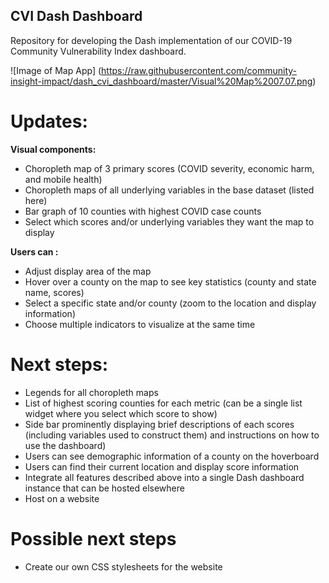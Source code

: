 ## CVI Dash Dashboard 

Repository for developing the Dash implementation of our COVID-19 Community Vulnerability Index dashboard.

![Image of Map App]
(https://raw.githubusercontent.com/community-insight-impact/dash_cvi_dashboard/master/Visual%20Map%2007.07.png)

# Updates:
**Visual components:**
- Choropleth map of 3 primary scores (COVID severity, economic harm, and mobile health)
- Choropleth maps of all underlying variables in the base dataset (listed here)
- Bar graph of 10 counties with highest COVID case counts
- Select which scores and/or underlying variables they want the map to display

**Users can :**
- Adjust display area of the map
- Hover over a county on the map to see key statistics (county and state name, scores)
- Select a specific state and/or county (zoom to the location and display information)
- Choose multiple indicators to visualize at the same time

# Next steps:
- Legends for all choropleth maps
- List of highest scoring counties for each metric (can be a single list widget where you select which score to show)
- Side bar prominently displaying brief descriptions of each scores (including variables used to construct them) and instructions on how to use the dashboard)
- Users can see demographic information of a county on the hoverboard
- Users can find their current location and display score information
- Integrate all features described above into a single Dash dashboard instance that can be hosted elsewhere
- Host on a website

# Possible next steps
- Create our own CSS stylesheets for the website
